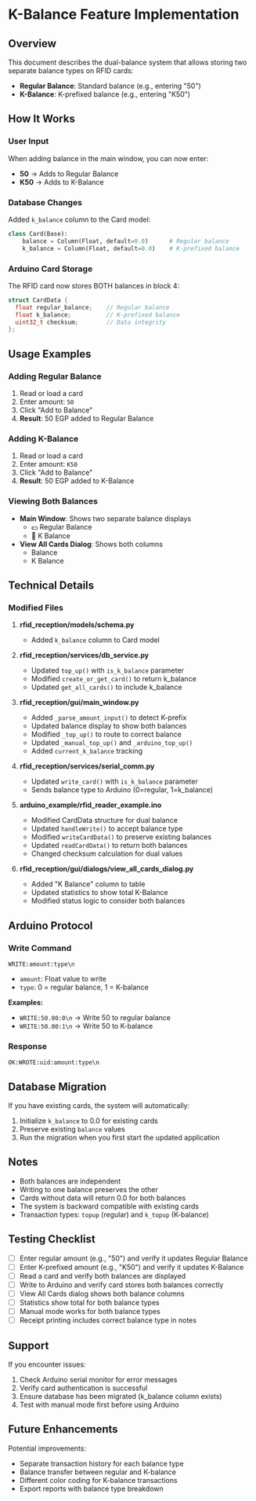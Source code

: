 # K-Balance Feature Implementation

## Overview
This document describes the dual-balance system that allows storing two separate balance types on RFID cards:
- **Regular Balance**: Standard balance (e.g., entering "50")
- **K-Balance**: K-prefixed balance (e.g., entering "K50")

## How It Works

### User Input
When adding balance in the main window, you can now enter:
- **50** → Adds to Regular Balance
- **K50** → Adds to K-Balance

### Database Changes
Added `k_balance` column to the Card model:
```python
class Card(Base):
    balance = Column(Float, default=0.0)      # Regular balance
    k_balance = Column(Float, default=0.0)    # K-prefixed balance
```

### Arduino Card Storage
The RFID card now stores BOTH balances in block 4:
```cpp
struct CardData {
  float regular_balance;    // Regular balance
  float k_balance;          // K-prefixed balance  
  uint32_t checksum;        // Data integrity
};
```

## Usage Examples

### Adding Regular Balance
1. Read or load a card
2. Enter amount: `50`
3. Click "Add to Balance"
4. **Result**: 50 EGP added to Regular Balance

### Adding K-Balance
1. Read or load a card
2. Enter amount: `K50`
3. Click "Add to Balance"
4. **Result**: 50 EGP added to K-Balance

### Viewing Both Balances
- **Main Window**: Shows two separate balance displays
  - 💵 Regular Balance
  - 🔹 K Balance
- **View All Cards Dialog**: Shows both columns
  - Balance
  - K Balance

## Technical Details

### Modified Files

1. **rfid_reception/models/schema.py**
   - Added `k_balance` column to Card model

2. **rfid_reception/services/db_service.py**
   - Updated `top_up()` with `is_k_balance` parameter
   - Modified `create_or_get_card()` to return k_balance
   - Updated `get_all_cards()` to include k_balance

3. **rfid_reception/gui/main_window.py**
   - Added `_parse_amount_input()` to detect K-prefix
   - Updated balance display to show both balances
   - Modified `_top_up()` to route to correct balance
   - Updated `_manual_top_up()` and `_arduino_top_up()`
   - Added `current_k_balance` tracking

4. **rfid_reception/services/serial_comm.py**
   - Updated `write_card()` with `is_k_balance` parameter
   - Sends balance type to Arduino (0=regular, 1=k_balance)

5. **arduino_example/rfid_reader_example.ino**
   - Modified CardData structure for dual balance
   - Updated `handleWrite()` to accept balance type
   - Modified `writeCardData()` to preserve existing balances
   - Updated `readCardData()` to return both balances
   - Changed checksum calculation for dual values

6. **rfid_reception/gui/dialogs/view_all_cards_dialog.py**
   - Added "K Balance" column to table
   - Updated statistics to show total K-Balance
   - Modified status logic to consider both balances

## Arduino Protocol

### Write Command
```
WRITE:amount:type\n
```
- `amount`: Float value to write
- `type`: 0 = regular balance, 1 = K-balance

**Examples:**
- `WRITE:50.00:0\n` → Write 50 to regular balance
- `WRITE:50.00:1\n` → Write 50 to K-balance

### Response
```
OK:WROTE:uid:amount:type\n
```

## Database Migration

If you have existing cards, the system will automatically:
1. Initialize `k_balance` to 0.0 for existing cards
2. Preserve existing `balance` values
3. Run the migration when you first start the updated application

## Notes

- Both balances are independent
- Writing to one balance preserves the other
- Cards without data will return 0.0 for both balances
- The system is backward compatible with existing cards
- Transaction types: `topup` (regular) and `k_topup` (K-balance)

## Testing Checklist

- [ ] Enter regular amount (e.g., "50") and verify it updates Regular Balance
- [ ] Enter K-prefixed amount (e.g., "K50") and verify it updates K-Balance
- [ ] Read a card and verify both balances are displayed
- [ ] Write to Arduino and verify card stores both balances correctly
- [ ] View All Cards dialog shows both balance columns
- [ ] Statistics show total for both balance types
- [ ] Manual mode works for both balance types
- [ ] Receipt printing includes correct balance type in notes

## Support

If you encounter issues:
1. Check Arduino serial monitor for error messages
2. Verify card authentication is successful
3. Ensure database has been migrated (k_balance column exists)
4. Test with manual mode first before using Arduino

## Future Enhancements

Potential improvements:
- Separate transaction history for each balance type
- Balance transfer between regular and K-balance
- Different color coding for K-balance transactions
- Export reports with balance type breakdown
